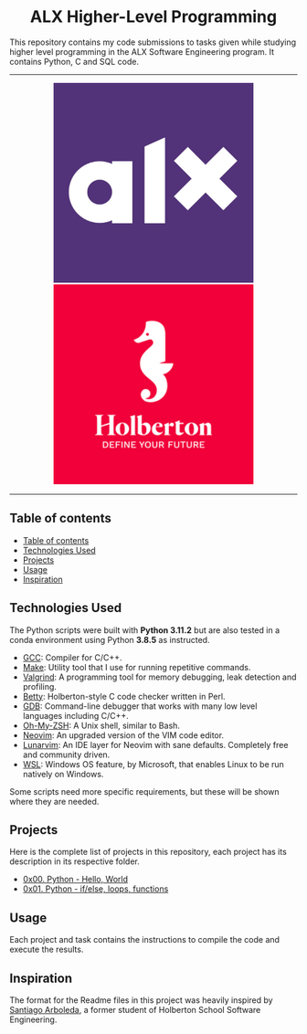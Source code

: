 <h1 align="center">ALX Higher-Level Programming</h1>
This repository contains my code submissions to tasks given while studying higher level programming in the ALX Software Engineering program. It contains Python, C and SQL code.

---

<p align="center">
<a target="_blank" href="https://www.alxafrica.com/"><img src="https://github.com/Cofucan/alx-low_level_programming/blob/main/alx.jpg?raw=true" width="350"></a>
<a target="_blank" href="https://www.holbertonschool.com/"><img src="https://github.com/Cofucan/alx-low_level_programming/blob/main/holby.jpg?raw=true" width="350"></a>
</p>

---

## Table of contents

- [Table of contents](#table-of-contents)
- [Technologies Used](#technologies-used)
- [Projects](#projects)
- [Usage](#usage)
- [Inspiration](#inspiration)

## Technologies Used

The Python scripts were built with **Python 3.11.2** but are also tested in a conda environment using Python **3.8.5** as instructed.

- [GCC](https://gcc.gnu.org/): Compiler for C/C++.
- [Make](https://www.gnu.org/software/make/manual/make.html): Utility tool that I use for running repetitive commands.
- [Valgrind](https://valgrind.org/): A programming tool for memory debugging, leak detection and profiling.
- [Betty](https://github.com/holbertonschool/Betty): Holberton-style C code checker written in Perl.
- [GDB](https://www.sourceware.org/gdb/): Command-line debugger that works with many low level languages including C/C++.
- [Oh-My-ZSH](https://ohmyz.sh/): A Unix shell, similar to Bash.
- [Neovim](https://neovim.io/): An upgraded version of the VIM code editor.
- [Lunarvim](https://www.lunarvim.org/): An IDE layer for Neovim with sane defaults. Completely free and community driven.
- [WSL](https://learn.microsoft.com/en-us/windows/wsl/install): Windows OS feature, by Microsoft, that enables Linux to be run natively on Windows.

Some scripts need more specific requirements, but these will be shown where they are needed.

## Projects

Here is the complete list of projects in this repository, each project has its description in its respective folder.

- [0x00. Python - Hello, World](https://github.com/Cofucan/alx-higher_level_programming/tree/main/0x00-python-hello_world)
- [0x01. Python - if/else, loops, functions](https://github.com/Cofucan/alx-higher_level_programming/tree/main/0x01-python-if_else_loops_functions)

## Usage

Each project and task contains the instructions to compile the code and execute the results.

## Inspiration

The format for the Readme files in this project was heavily inspired by [Santiago Arboleda](https://github.com/monoprosito), a former student of Holberton School Software Engineering.
